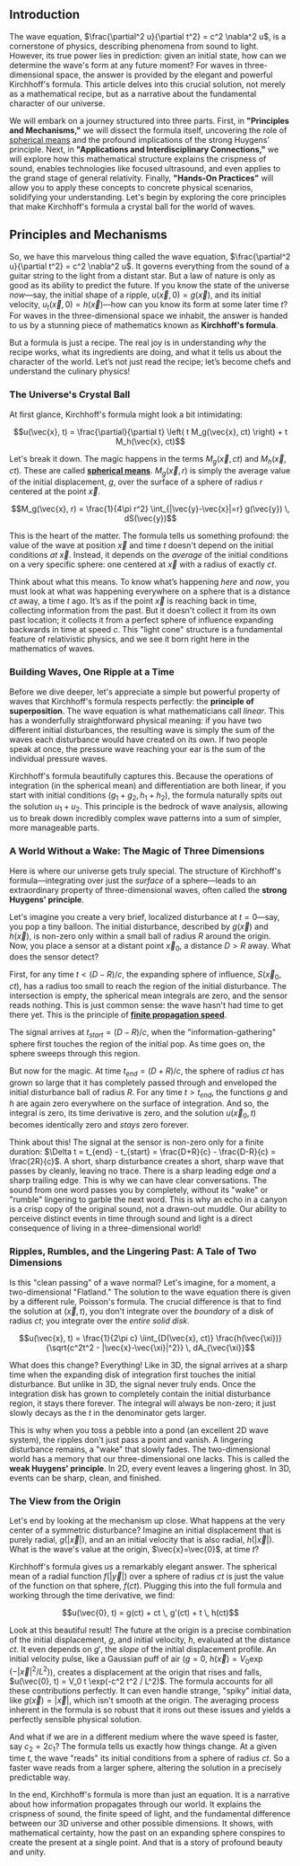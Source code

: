 ## Introduction
The wave equation, $\frac{\partial^2 u}{\partial t^2} = c^2 \nabla^2 u$, is a cornerstone of physics, describing phenomena from sound to light. However, its true power lies in prediction: given an initial state, how can we determine the wave's form at any future moment? For waves in three-dimensional space, the answer is provided by the elegant and powerful Kirchhoff's formula. This article delves into this crucial solution, not merely as a mathematical recipe, but as a narrative about the fundamental character of our universe.

We will embark on a journey structured into three parts. First, in **"Principles and Mechanisms,"** we will dissect the formula itself, uncovering the role of [spherical means](@article_id:165490) and the profound implications of the strong Huygens' principle. Next, in **"Applications and Interdisciplinary Connections,"** we will explore how this mathematical structure explains the crispness of sound, enables technologies like focused ultrasound, and even applies to the grand stage of general relativity. Finally, **"Hands-On Practices"** will allow you to apply these concepts to concrete physical scenarios, solidifying your understanding. Let's begin by exploring the core principles that make Kirchhoff's formula a crystal ball for the world of waves.

## Principles and Mechanisms

So, we have this marvelous thing called the wave equation, $\frac{\partial^2 u}{\partial t^2} = c^2 \nabla^2 u$. It governs everything from the sound of a guitar string to the light from a distant star. But a law of nature is only as good as its ability to predict the future. If you know the state of the universe *now*—say, the initial shape of a ripple, $u(\vec{x}, 0) = g(\vec{x})$, and its initial velocity, $u_t(\vec{x}, 0) = h(\vec{x})$—how can you know its form at some later time $t$? For waves in the three-dimensional space we inhabit, the answer is handed to us by a stunning piece of mathematics known as **Kirchhoff's formula**.

But a formula is just a recipe. The real joy is in understanding *why* the recipe works, what its ingredients are doing, and what it tells us about the character of the world. Let’s not just read the recipe; let’s become chefs and understand the culinary physics!

### The Universe's Crystal Ball

At first glance, Kirchhoff's formula might look a bit intimidating:

$$u(\vec{x}, t) = \frac{\partial}{\partial t} \left( t M_g(\vec{x}, ct) \right) + t M_h(\vec{x}, ct)$$

Let's break it down. The magic happens in the terms $M_g(\vec{x}, ct)$ and $M_h(\vec{x}, ct)$. These are called **[spherical means](@article_id:165490)**. $M_g(\vec{x}, r)$ is simply the average value of the initial displacement, $g$, over the surface of a sphere of radius $r$ centered at the point $\vec{x}$.

$$M_g(\vec{x}, r) = \frac{1}{4\pi r^2} \int_{|\vec{y}-\vec{x}|=r} g(\vec{y}) \, dS(\vec{y})$$

This is the heart of the matter. The formula tells us something profound: the value of the wave at position $\vec{x}$ and time $t$ doesn't depend on the initial conditions *at* $\vec{x}$. Instead, it depends on the *average* of the initial conditions on a very specific sphere: one centered at $\vec{x}$ with a radius of exactly $ct$.

Think about what this means. To know what’s happening *here* and *now*, you must look at what was happening everywhere on a sphere that is a distance $ct$ away, a time $t$ ago. It’s as if the point $\vec{x}$ is reaching back in time, collecting information from the past. But it doesn't collect it from its own past location; it collects it from a perfect sphere of influence expanding backwards in time at speed $c$. This "light cone" structure is a fundamental feature of relativistic physics, and we see it born right here in the mathematics of waves.

### Building Waves, One Ripple at a Time

Before we dive deeper, let's appreciate a simple but powerful property of waves that Kirchhoff's formula respects perfectly: the **principle of superposition**. The wave equation is what mathematicians call *linear*. This has a wonderfully straightforward physical meaning: if you have two different initial disturbances, the resulting wave is simply the sum of the waves each disturbance would have created on its own. If two people speak at once, the pressure wave reaching your ear is the sum of the individual pressure waves.

Kirchhoff's formula beautifully captures this. Because the operations of integration (in the spherical mean) and differentiation are both linear, if you start with initial conditions $(g_1 + g_2, h_1 + h_2)$, the formula naturally spits out the solution $u_1 + u_2$. This principle is the bedrock of wave analysis, allowing us to break down incredibly complex wave patterns into a sum of simpler, more manageable parts.

### A World Without a Wake: The Magic of Three Dimensions

Here is where our universe gets truly special. The structure of Kirchhoff's formula—integrating over just the *surface* of a sphere—leads to an extraordinary property of three-dimensional waves, often called the **strong Huygens' principle**.

Let's imagine you create a very brief, localized disturbance at $t=0$—say, you pop a tiny balloon. The initial disturbance, described by $g(\vec{x})$ and $h(\vec{x})$, is non-zero only within a small ball of radius $R$ around the origin. Now, you place a sensor at a distant point $\vec{x}_0$, a distance $D \gt R$ away. What does the sensor detect?

First, for any time $t \lt (D-R)/c$, the expanding sphere of influence, $S(\vec{x}_0, ct)$, has a radius too small to reach the region of the initial disturbance. The intersection is empty, the spherical mean integrals are zero, and the sensor reads nothing. This is just common sense: the wave hasn't had time to get there yet. This is the principle of **[finite propagation speed](@article_id:163314)**.

The signal arrives at $t_{start} = (D-R)/c$, when the "information-gathering" sphere first touches the region of the initial pop. As time goes on, the sphere sweeps through this region.

But now for the magic. At time $t_{end} = (D+R)/c$, the sphere of radius $ct$ has grown so large that it has completely passed through and enveloped the initial disturbance ball of radius $R$. For any time $t > t_{end}$, the functions $g$ and $h$ are again zero everywhere on the surface of integration. And so, the integral is zero, its time derivative is zero, and the solution $u(\vec{x}_0, t)$ becomes identically zero and *stays* zero forever.

Think about this! The signal at the sensor is non-zero only for a finite duration: $\Delta t = t_{end} - t_{start} = \frac{D+R}{c} - \frac{D-R}{c} = \frac{2R}{c}$. A short, sharp disturbance creates a short, sharp wave that passes by cleanly, leaving no trace. There is a sharp leading edge *and* a sharp trailing edge. This is why we can have clear conversations. The sound from one word passes you by completely, without its "wake" or "rumble" lingering to garble the next word. This is why an echo in a canyon is a crisp copy of the original sound, not a drawn-out muddle. Our ability to perceive distinct events in time through sound and light is a direct consequence of living in a three-dimensional world!

### Ripples, Rumbles, and the Lingering Past: A Tale of Two Dimensions

Is this "clean passing" of a wave normal? Let's imagine, for a moment, a two-dimensional "Flatland." The solution to the wave equation there is given by a different rule, Poisson's formula. The crucial difference is that to find the solution at $(\vec{x}, t)$, you don't integrate over the *boundary* of a disk of radius $ct$; you integrate over the *entire solid disk*.

$$u(\vec{x}, t) = \frac{1}{2\pi c} \iint_{D(\vec{x}, ct)} \frac{h(\vec{\xi})}{\sqrt{c^2t^2 - |\vec{x}-\vec{\xi}|^2}} \, dA_{\vec{\xi}}$$

What does this change? Everything! Like in 3D, the signal arrives at a sharp time when the expanding disk of integration first touches the initial disturbance. But unlike in 3D, the signal never truly ends. Once the integration disk has grown to completely contain the initial disturbance region, it stays there forever. The integral will always be non-zero; it just slowly decays as the $t$ in the denominator gets larger.

This is why when you toss a pebble into a pond (an excellent 2D wave system), the ripples don't just pass a point and vanish. A lingering disturbance remains, a "wake" that slowly fades. The two-dimensional world has a memory that our three-dimensional one lacks. This is called the **weak Huygens' principle**. In 2D, every event leaves a lingering ghost. In 3D, events can be sharp, clean, and finished.

### The View from the Origin

Let's end by looking at the mechanism up close. What happens at the very center of a symmetric disturbance? Imagine an initial displacement that is purely radial, $g(|\vec{x}|)$, and an an initial velocity that is also radial, $h(|\vec{x}|)$. What is the wave's value at the origin, $\vec{x}=\vec{0}$, at time $t$?

Kirchhoff's formula gives us a remarkably elegant answer. The spherical mean of a radial function $f(|\vec{y}|)$ over a sphere of radius $ct$ is just the value of the function on that sphere, $f(ct)$. Plugging this into the full formula and working through the time derivative, we find:

$$u(\vec{0}, t) = g(ct) + ct \, g'(ct) + t \, h(ct)$$

Look at this beautiful result! The future at the origin is a precise combination of the initial displacement, $g$, and initial velocity, $h$, evaluated at the distance $ct$. It even depends on $g'$, the *slope* of the initial displacement profile. An initial velocity pulse, like a Gaussian puff of air ($g=0$, $h(\vec{x}) = V_0 \exp(-|\vec{x}|^2/L^2)$), creates a displacement at the origin that rises and falls, $u(\vec{0}, t) = V_0 t \exp(-c^2 t^2 / L^2)$. The formula accounts for all these contributions perfectly. It can even handle strange, "spiky" initial data, like $g(\vec{x}) = |\vec{x}|$, which isn't smooth at the origin. The averaging process inherent in the formula is so robust that it irons out these issues and yields a perfectly sensible physical solution.

And what if we are in a different medium where the wave speed is faster, say $c_2 = 2c_1$? The formula tells us exactly how things change. At a given time $t$, the wave "reads" its initial conditions from a sphere of radius $ct$. So a faster wave reads from a larger sphere, altering the solution in a precisely predictable way.

In the end, Kirchhoff's formula is more than just an equation. It is a narrative about how information propagates through our world. It explains the crispness of sound, the finite speed of light, and the fundamental difference between our 3D universe and other possible dimensions. It shows, with mathematical certainty, how the past on an expanding sphere conspires to create the present at a single point. And that is a story of profound beauty and unity.
